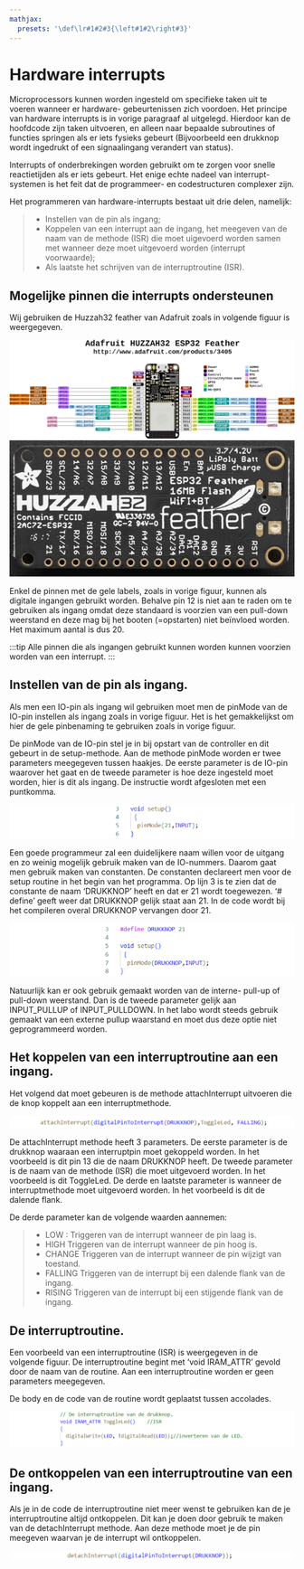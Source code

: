 ```yaml
---
mathjax:
  presets: '\def\lr#1#2#3{\left#1#2\right#3}'
---
```


# Hardware interrupts

Microprocessors kunnen worden ingesteld om specifieke taken uit te voeren wanneer er hardware- gebeurtenissen zich voordoen. Het principe van hardware interrupts is in vorige paragraaf al uitgelegd.
Hierdoor kan de hoofdcode zijn taken uitvoeren, en alleen naar bepaalde subroutines of functies springen als er iets fysieks gebeurt (Bijvoorbeeld een drukknop wordt ingedrukt of een signaalingang verandert van status).

Interrupts of onderbrekingen worden gebruikt om te zorgen voor snelle reactietijden als er iets gebeurt. Het enige echte nadeel van interrupt-systemen is het feit dat de programmeer- en codestructuren complexer zijn.

Het programmeren van hardware-interrupts bestaat uit drie delen, namelijk:
> - Instellen van de pin als ingang;
> - Koppelen van een interrupt aan de ingang, het meegeven van de naam van de methode (ISR) die moet uigevoerd worden samen met wanneer deze moet uitgevoerd worden (interrupt voorwaarde);
> - Als laatste het schrijven van de interruptroutine (ISR).

## Mogelijke pinnen die interrupts ondersteunen

Wij gebruiken de Huzzah32 feather van Adafruit zoals in volgende figuur is weergegeven.

![De digitale IO-pinnen van de Adafruit Huzzah ESP32 feather.](./images/esp.png)
![De digitale IO-pinnen van de Adafruit Huzzah ESP32 feather.](./images/esp32_2.jpg)

Enkel de pinnen met de gele labels, zoals in vorige figuur, kunnen als digitale ingangen gebruikt worden. Behalve pin 12 is niet aan te raden om te gebruiken als ingang omdat deze standaard is voorzien van een pull-down weerstand en deze mag bij het booten (=opstarten) niet beïnvloed worden. Het maximum aantal is dus 20. 

:::tip
Alle pinnen die als ingangen gebruikt kunnen worden kunnen voorzien worden van een interrupt.
:::

## Instellen van de pin als ingang.

Als men een IO-pin als ingang wil gebruiken moet men de pinMode van de IO-pin instellen als ingang zoals in vorige figuur. Het is het gemakkelijkst om hier de gele pinbenaming te gebruiken zoals in vorige figuur.

De pinMode van de IO-pin stel je in bij opstart van de controller en dit gebeurt in de setup-methode. Aan de methode pinMode worden er twee parameters meegegeven tussen haakjes. De eerste parameter is de IO-pin waarover het gaat en de tweede parameter is hoe deze ingesteld moet worden, hier is dit als ingang. De instructie wordt afgesloten met een puntkomma.

![Instellen van een IO-pin als ingang.](./images/code1.png)

Een goede programmeur zal een duidelijkere naam willen voor de uitgang en zo weinig mogelijk gebruik maken van de IO-nummers. Daarom gaat men gebruik maken van constanten. De constanten declareert men voor de setup routine in het begin van het programma.
Op lijn 3 is te zien dat de constante de naam ‘DRUKKNOP’ heeft en dat er 21 wordt toegewezen. ‘# define’ geeft weer dat DRUKKNOP gelijk staat aan 21. In de code wordt bij het compileren overal DRUKKNOP vervangen door 21.

![Het declareren van een constante.](./images/code2.png)

Natuurlijk kan er ook gebruik gemaakt worden van de interne- pull-up of pull-down weerstand. Dan is de tweede parameter gelijk aan INPUT_PULLUP of INPUT_PULLDOWN. In het labo wordt steeds gebruik gemaakt van een externe pullup waarstand en moet dus deze optie niet geprogrammeerd worden.

## Het koppelen van een interruptroutine aan een ingang.

Het volgend dat moet gebeuren is de methode attachInterrupt uitvoeren die de knop koppelt aan een interruptmethode.

![Het koppelen van een interruptroutine aan een ingang.](./images/code3.png)

De attachInterrupt methode heeft 3 parameters. De eerste parameter is de drukknop waaraan een interruptpin moet gekoppeld worden. In het voorbeeld is dit pin 13 die de naam DRUKKNOP heeft.
De tweede parameter is de naam van de methode (ISR) die moet uitgevoerd worden. In het voorbeeld is dit ToggleLed.
De derde en laatste parameter is wanneer de interruptmethode moet uitgevoerd worden. In het voorbeeld is dit de dalende flank. 

De derde parameter kan de volgende waarden aannemen:
> - LOW : Triggeren van de interrupt wanneer de pin laag is.
> - HIGH Triggeren van de interrupt wanneer de pin hoog is.
> - CHANGE Triggeren van de interrupt wanneer de pin wijzigt van toestand.
> - FALLING Triggeren van de interrupt bij een dalende flank van de ingang.
> - RISING Triggeren van de interrupt bij een stijgende flank van de ingang.

## De interruptroutine.

Een voorbeeld van een interruptroutine (ISR) is weergegeven in de volgende figuur. De interruptroutine begint met ‘void IRAM_ATTR’ gevold door de naam van de routine. Aan een interruptroutine worden er geen parameters meegegeven.

De body en de code van de routine wordt geplaatst tussen accolades.

![De interruptroutine.](./images/isr.png)

## De ontkoppelen van een interruptroutine van een ingang.

Als je in de code de interruptroutine niet meer wenst te gebruiken kan de je interruptroutine altijd ontkoppelen. Dit kan je doen door gebruik te maken van de detachInterrupt methode. Aan deze methode moet je de pin meegeven waarvan je de interrupt wil ontkoppelen.

![Loskoppelen van een interrupt aan een ingang.](./images/isr2.png)

